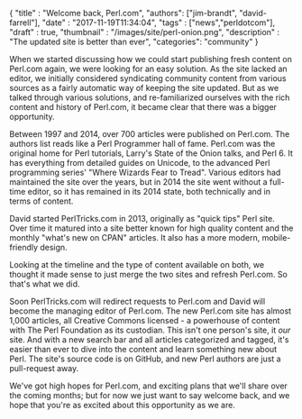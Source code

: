 
  {
    "title"  : "Welcome back, Perl.com",
    "authors": ["jim-brandt", "david-farrell"],
    "date"   : "2017-11-19T11:34:04",
    "tags"   : ["news","perldotcom"],
    "draft"  : true,
    "thumbnail"  : "/images/site/perl-onion.png",
    "description" : "The updated site is better than ever",
    "categories": "community"
  }

When we started discussing how we could start publishing fresh content on Perl.com again, we were looking for an easy solution. As the site lacked an editor, we initially considered syndicating community content from various sources as a fairly automatic way of keeping the site updated. But as we talked through various solutions, and re-familiarized ourselves with the rich content and history of Perl.com, it became clear that there was a bigger opportunity.

Between 1997 and 2014, over 700 articles were published on Perl.com. The authors list reads like a Perl Programmer hall of fame. Perl.com was the original home for Perl tutorials, Larry's State of the Onion talks, and Perl 6. It has everything from detailed guides on Unicode, to the advanced Perl programming series' "Where Wizards Fear to Tread". Various editors had maintained the site over the years, but in 2014 the site went without a full-time editor, so it has remained in its 2014 state, both technically and in terms of content.

David started PerlTricks.com in 2013, originally as "quick tips" Perl site. Over time it matured into a site better known for high quality content and the monthly "what's new on CPAN" articles. It also has a more modern, mobile-friendly design.

Looking at the timeline and the type of content available on both, we thought it made sense to just merge the two sites and refresh Perl.com. So that's what we did.

Soon PerlTricks.com will redirect requests to Perl.com and David will become the managing editor of Perl.com. The new Perl.com site has almost 1,000 articles, all Creative Commons licensed - a powerhouse of content with The Perl Foundation as its custodian. This isn't one person's site, it *our* site. And with a new search bar and all articles categorized and tagged, it's easier than ever to dive into the content and learn something new about Perl. The site's source code is on GitHub, and new Perl authors are just a pull-request away.

We've got high hopes for Perl.com, and exciting plans that we'll share over the coming months; but for now we just want to say welcome back, and we hope that you're as excited about this opportunity as we are.

